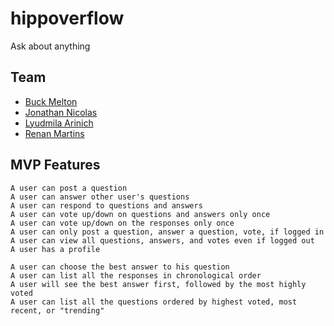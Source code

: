 # hippoverflow

Ask about anything

## Team

* [Buck Melton](https://github.com/buckmelton)
* [Jonathan Nicolas](https://github.com/jonathanNicolas)
* [Lyudmila Arinich](https://github.com/ftBessmann)
* [Renan Martins](https://github.com/nbkhope)

## MVP Features

```
A user can post a question
A user can answer other user's questions
A user can respond to questions and answers
A user can vote up/down on questions and answers only once
A user can vote up/down on the responses only once
A user can only post a question, answer a question, vote, if logged in
A user can view all questions, answers, and votes even if logged out
A user has a profile
```

```
A user can choose the best answer to his question
A user can list all the responses in chronological order
A user will see the best answer first, followed by the most highly voted
A user can list all the questions ordered by highest voted, most recent, or "trending"
```
